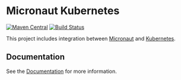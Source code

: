 # Micronaut Kubernetes

[![Maven Central](https://img.shields.io/maven-central/v/io.micronaut.configuration/micronaut-kubernetes-core.svg?label=Maven%20Central)](https://search.maven.org/search?q=g:%22io.micronaut.configuration%22%20AND%20a:%22micronaut-kubernetes-core%22)
[![Build Status](https://travis-ci.org/micronaut-projects/micronaut-kubernetes.svg?branch=master)](https://travis-ci.org/micronaut-projects/micronaut-kubernetes)

This project includes integration between [Micronaut](http://micronaut.io) and [Kubernetes](https://kubernetes.io).

## Documentation

See the [Documentation](https://micronaut-projects.github.io/micronaut-kubernetes/latest/guide) for more information.
